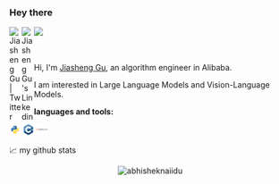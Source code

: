 ### Hey there 
<a href="https://twitter.com/jiashenggu">
  <img align="left" alt="Jiasheng Gu | Twitter" width="22px" src="https://cdn2.iconfinder.com/data/icons/social-media-2285/512/1_Twitter_colored_svg-256.png" />
</a>
<a href="https://www.linkedin.com/in/jiasheng-gu/">
  <img align="left" alt="Jiasheng Gu's Linkedin" width="22px" src="https://cdn2.iconfinder.com/data/icons/social-media-2285/512/1_Linkedin_unofficial_colored_svg-256.png" />
</a>

![](https://visitor-badge.glitch.me/badge?page_id=jiashenggu.jiashenggu)

<br />

Hi, I'm [Jiasheng Gu](https://jiashenggu.github.io/), an algorithm engineer in Alibaba. 

I am interested in Large Language Models and Vision-Language Models.


**languages and tools:**  

<code><img height="20" src="https://raw.githubusercontent.com/github/explore/80688e429a7d4ef2fca1e82350fe8e3517d3494d/topics/python/python.png"></code>
<code><img height="20" src="https://raw.githubusercontent.com/github/explore/80688e429a7d4ef2fca1e82350fe8e3517d3494d/topics/cpp/cpp.png"></code>
<code><img height="20" src="https://raw.githubusercontent.com/github/explore/main/topics/pytorch/pytorch.png"></code>

📈 my github stats

<p align="center"> <img src="https://github-readme-stats.vercel.app/api?username=jiashenggu&show_icons=true&theme=gotham" alt="abhisheknaiidu" />




